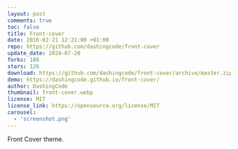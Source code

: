 ```yaml
---
layout: post
comments: true
toc: false
title: Front-cover
date: 2016-02-21 12:21:00 +01:00
repo: https://github.com/dashingcode/front-cover
update_date: 2024-07-20
forks: 188
stars: 126
download: https://github.com/dashingcode/front-cover/archive/master.zip
demo: https://dashingcode.github.io/front-cover/
author: DashingCode
thumbnail: front-cover.webp
license: MIT
license_link: https://opensource.org/license/MIT
carousel:
  - 'screenshot.png'
---
```


Front Cover theme.
